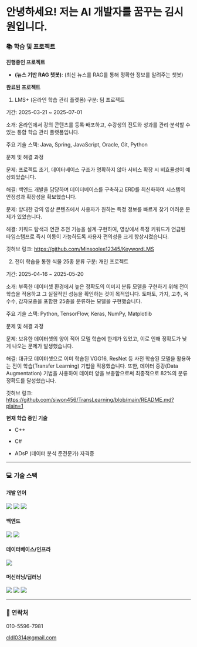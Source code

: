# 안녕하세요! 저는 AI 개발자를 꿈꾸는 김시원입니다.

### 📚 학습 및 프로젝트
**진행중인 프로젝트**
- **(뉴스 기반 RAG 챗봇)**: (최신 뉴스를 RAG를 통해 정확한 정보를 알려주는 챗봇)

**완료된 프로젝트**

1. LMS+ (온라인 학습 관리 플랫폼)
구분: 팀 프로젝트

기간: 2025-03-21 ~ 2025-07-01

소개: 온라인에서 강의 콘텐츠를 등록·배포하고, 수강생의 진도와 성과를 관리·분석할 수 있는 통합 학습 관리 플랫폼입니다.

주요 기술 스택: Java, Spring, JavaScript, Oracle, Git, Python

문제 및 해결 과정

문제: 프로젝트 초기, 데이터베이스 구조가 명확하지 않아 서비스 확장 시 비효율성이 예상되었습니다.

해결: 백엔드 개발을 담당하며 데이터베이스를 구축하고 ERD를 최신화하여 시스템의 안정성과 확장성을 확보했습니다.

문제: 방대한 강의 영상 콘텐츠에서 사용자가 원하는 특정 정보를 빠르게 찾기 어려운 문제가 있었습니다.

해결: 키워드 탐색과 연관 추천 기능을 설계·구현하여, 영상에서 특정 키워드가 언급된 타임스탬프로 즉시 이동이 가능하도록 사용자 편의성을 크게 향상시켰습니다.

깃허브 링크: https://github.com/Minsoolee12345/KeywordLMS

2. 전이 학습을 통한 식물 25종 분류
구분: 개인 프로젝트

기간: 2025-04-16 ~ 2025-05-20

소개: 부족한 데이터셋 환경에서 높은 정확도의 이미지 분류 모델을 구현하기 위해 전이 학습을 적용하고 그 실질적인 성능을 확인하는 것이 목적입니다. 토마토, 가지, 고추, 옥수수, 감자모종을 포함한 25종을 분류하는 모델을 구현했습니다.

주요 기술 스택: Python, TensorFlow, Keras, NumPy, Matplotlib

문제 및 해결 과정

문제: 보유한 데이터셋의 양이 적어 모델 학습에 한계가 있었고, 이로 인해 정확도가 낮게 나오는 문제가 발생했습니다.

해결: 대규모 데이터셋으로 이미 학습된 VGG16, ResNet 등 사전 학습된 모델을 활용하는 전이 학습(Transfer Learning) 기법을 적용했습니다. 또한, 데이터 증강(Data Augmentation) 기법을 사용하여 데이터 양을 보충함으로써 최종적으로 82%의 분류 정확도를 달성했습니다.

깃허브 링크: https://github.com/siwon456/TransLearning/blob/main/README.md?plain=1


**현재 학습 중인 기술**

- C++

- C#

- ADsP (데이터 분석 준전문가) 자격증

---

### 💻 기술 스택

<div align="left">

#### 개발 언어
  <img src="https://img.shields.io/badge/Python-3776AB?style=for-the-badge&logo=python&logoColor=white">
  <img src="https://img.shields.io/badge/Java-007396?style=for-the-badge&logo=java&logoColor=white">
  <img src="https://img.shields.io/badge/C%2B%2B-00599C?style=for-the-badge&logo=c%2B%2B&logoColor=white">

#### 백엔드
  <img src="https://img.shields.io/badge/Spring_Boot-6DB33F?style=for-the-badge&logo=springboot&logoColor=white">
  <img src="https://img.shields.io/badge/FastAPI-009688?style=for-the-badge&logo=fastapi&logoColor=white">

#### 데이터베이스/인프라
  <img src="https://img.shields.io/badge/MySQL-4479A1?style=for-the-badge&logo=mysql&logoColor=white">

#### 머신러닝/딥러닝
  <img src="https://img.shields.io/badge/TensorFlow-FF6F00?style=for-the-badge&logo=tensorflow&logoColor=white">
  <img src="https://img.shields.io/badge/Keras-D00000?style=for-the-badge&logo=keras&logoColor=white">
  <img src="https://img.shields.io/badge/NumPy-013243?style=for-the-badge&logo=numpy&logoColor=white">
  
</div>

---

### 🔗 연락처

010-5596-7981

cldl0314@gmail.com
